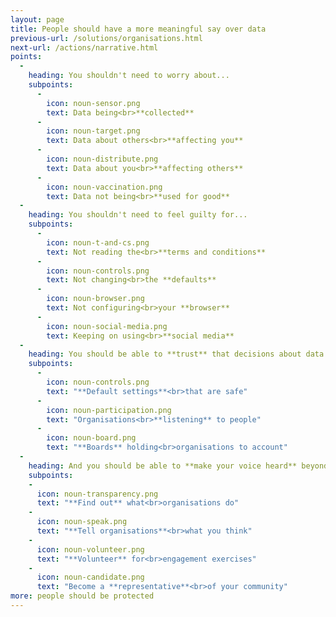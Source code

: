```yaml
---
layout: page
title: People should have a more meaningful say over data
previous-url: /solutions/organisations.html
next-url: /actions/narrative.html
points:
  -
    heading: You shouldn't need to worry about...
    subpoints:
      -
        icon: noun-sensor.png
        text: Data being<br>**collected**
      -
        icon: noun-target.png
        text: Data about others<br>**affecting you**
      -
        icon: noun-distribute.png
        text: Data about you<br>**affecting others**
      -
        icon: noun-vaccination.png
        text: Data not being<br>**used for good**
  -
    heading: You shouldn't need to feel guilty for...
    subpoints:
      -
        icon: noun-t-and-cs.png
        text: Not reading the<br>**terms and conditions**
      -
        icon: noun-controls.png
        text: Not changing<br>the **defaults**
      -
        icon: noun-browser.png
        text: Not configuring<br>your **browser**
      -
        icon: noun-social-media.png
        text: Keeping on using<br>**social media**
  -
    heading: You should be able to **trust** that decisions about data are in **everyone's interest**
    subpoints:
      -
        icon: noun-controls.png
        text: "**Default settings**<br>that are safe"
      -
        icon: noun-participation.png
        text: "Organisations<br>**listening** to people"
      -
        icon: noun-board.png
        text: "**Boards** holding<br>organisations to account"
  -
    heading: And you should be able to **make your voice heard** beyond control panels
    subpoints:
    -
      icon: noun-transparency.png
      text: "**Find out** what<br>organisations do"
    -
      icon: noun-speak.png
      text: "**Tell organisations**<br>what you think"
    -
      icon: noun-volunteer.png
      text: "**Volunteer** for<br>engagement exercises"
    -
      icon: noun-candidate.png
      text: "Become a **representative**<br>of your community"
more: people should be protected
---
```

